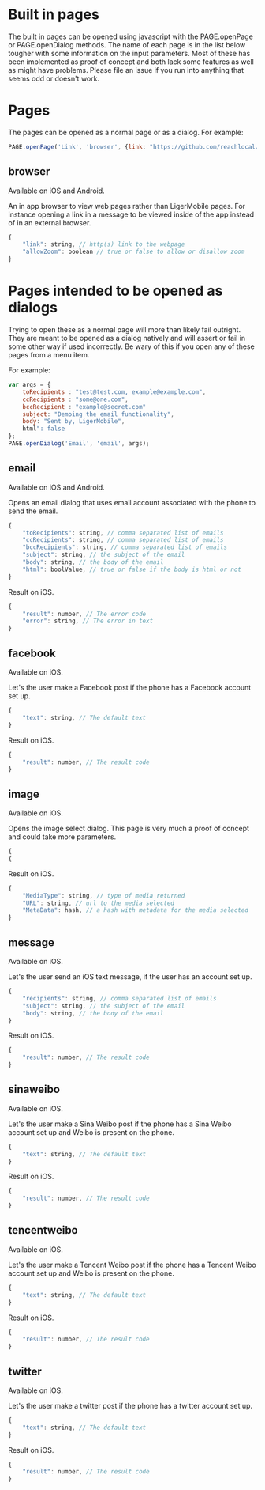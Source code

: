 # Built in pages

The built in pages can be opened using javascript with the PAGE.openPage or PAGE.openDialog methods. The name of each page is in the list below tougher with some information on the input parameters. Most of these has been implemented as proof of concept and both lack some features as well as might have problems. Please file an issue if you run into anything that seems odd or doesn't work.

# Pages

The pages can be opened as a normal page or as a dialog. For example:

```javascript
PAGE.openPage('Link', 'browser', {link: "https://github.com/reachlocal/liger/blob/master/readme.md"});
```

## browser

Available on iOS and Android.

An in app browser to view web pages rather than LigerMobile pages. For instance opening a link in a message to be viewed inside of the app instead of in an external browser.

```javascript
{
	"link": string, // http(s) link to the webpage
	"allowZoom": boolean // true or false to allow or disallow zoom
}
```

# Pages intended to be opened as dialogs

Trying to open these as a normal page will more than likely fail outright. They are meant to be opened as a dialog natively and will assert or fail in some other way if used incorrectly. Be wary of this if you open any of these pages from a menu item.

For example:

```javascript
var args = {
	toRecipients : "test@test.com, example@example.com",
	ccRecipients : "some@one.com",
	bccRecipient : "example@secret.com"
	subject: "Demoing the email functionality",
	body: "Sent by, LigerMobile",
	html": false
};
PAGE.openDialog('Email', 'email', args);
```

## email

Available on iOS and Android.

Opens an email dialog that uses email account associated with the phone to send the email.

```javascript
{
	"toRecipients": string, // comma separated list of emails
	"ccRecipients": string, // comma separated list of emails
	"bccRecipients": string, // comma separated list of emails
	"subject": string, // the subject of the email
	"body": string, // the body of the email
	"html": boolValue, // true or false if the body is html or not
}
```

Result on iOS.

```javascript
{
	"result": number, // The error code
	"error": string, // The error in text
}
```

## facebook

Available on iOS.

Let's the user make a Facebook post if the phone has a Facebook account set up.

```javascript
{
	"text": string, // The default text
}
```

Result on iOS.

```javascript
{
	"result": number, // The result code
}
```

## image

Available on iOS.

Opens the image select dialog. This page is very much a proof of concept and could take more parameters.

```javascript
{
{
```

Result on iOS.

```javascript
{
	"MediaType": string, // type of media returned
	"URL": string, // url to the media selected
	"MetaData": hash, // a hash with metadata for the media selected
}
```


## message

Available on iOS.

Let's the user send an iOS text message, if the user has an account set up.

```javascript
{
	"recipients": string, // comma separated list of emails
	"subject": string, // the subject of the email
	"body": string, // the body of the email
}
```

Result on iOS.

```javascript
{
	"result": number, // The result code
}
```

## sinaweibo

Available on iOS.

Let's the user make a Sina Weibo post if the phone has a Sina Weibo account set up and Weibo is present on the phone.

```javascript
{
	"text": string, // The default text
}
```

Result on iOS.

```javascript
{
	"result": number, // The result code
}
```

## tencentweibo

Available on iOS.

Let's the user make a Tencent Weibo post if the phone has a Tencent Weibo account set up and Weibo is present on the phone.

```javascript
{
	"text": string, // The default text
}
```

Result on iOS.

```javascript
{
	"result": number, // The result code
}
```

## twitter

Available on iOS.

Let's the user make a twitter post if the phone has a twitter account set up.

```javascript
{
	"text": string, // The default text
}
```

Result on iOS.

```javascript
{
	"result": number, // The result code
}
```
